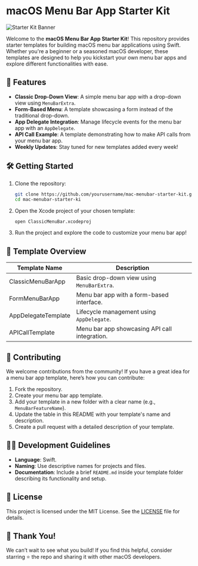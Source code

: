 # macOS Menu Bar App Starter Kit

![Starter Kit Banner](./assets/banner.png)  

Welcome to the **macOS Menu Bar App Starter Kit**! This repository provides starter templates for building macOS menu bar applications using Swift. Whether you're a beginner or a seasoned macOS developer, these templates are designed to help you kickstart your own menu bar apps and explore different functionalities with ease.

## 🚀 Features

- **Classic Drop-Down View**: A simple menu bar app with a drop-down view using `MenuBarExtra`.
- **Form-Based Menu**: A template showcasing a form instead of the traditional drop-down.
- **App Delegate Integration**: Manage lifecycle events for the menu bar app with an `AppDelegate`.
- **API Call Example**: A template demonstrating how to make API calls from your menu bar app.
- **Weekly Updates**: Stay tuned for new templates added every week!

## 🛠 Getting Started

1. Clone the repository:
   ```bash
   git clone https://github.com/yourusername/mac-menubar-starter-kit.git
   cd mac-menubar-starter-ki
   ```

2. Open the Xcode project of your chosen template:
   ```
   open ClassicMenuBar.xcodeproj
   ```

3. Run the project and explore the code to customize your menu bar app!

## 📂 Template Overview

| Template Name       | Description                                   |
|---------------------|-----------------------------------------------|
| ClassicMenuBarApp   | Basic drop-down view using `MenuBarExtra`.    |
| FormMenuBarApp      | Menu bar app with a form-based interface.     |
| AppDelegateTemplate | Lifecycle management using `AppDelegate`.     |
| APICallTemplate     | Menu bar app showcasing API call integration. |


## 🤝 Contributing

We welcome contributions from the community! If you have a great idea for a menu bar app template, here’s how you can contribute:

1. Fork the repository.
2. Create your menu bar app template.
3. Add your template in a new folder with a clear name (e.g., `MenuBarFeatureName`).
4. Update the table in this README with your template's name and description.
5. Create a pull request with a detailed description of your template.

## 🧑‍💻 Development Guidelines

- **Language**: Swift.
- **Naming**: Use descriptive names for projects and files.
- **Documentation**: Include a brief `README.md` inside your template folder describing its functionality and setup.

## 🧩 License

This project is licensed under the MIT License. See the [LICENSE](LICENSE) file for details.

## 🎉 Thank You!
We can’t wait to see what you build! If you find this helpful, consider starring ⭐ the repo and sharing it with other macOS developers.
